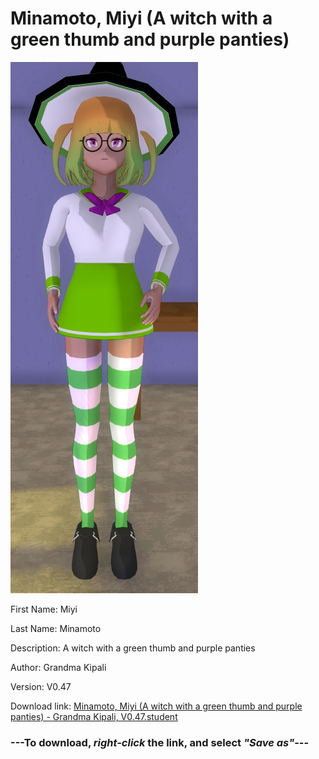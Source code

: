 # Minamoto, Miyi (A witch with a green thumb and purple panties)

<img src="https://raw.githubusercontent.com/Arbiter1223/Daigaku-Gurashi-Custom-Students/master/Students/Files/Minamoto%2C%20Miyi%20(A%20witch%20with%20a%20green%20thumb%20and%20purple%20panties).png" title="Minamoto, Miyi (A witch with a green thumb and purple panties) - Grandma Kipali, V0.47">

First Name: Miyi

Last Name: Minamoto

Description: A witch with a green thumb and purple panties

Author: Grandma Kipali

Version: V0.47

Download link: <a href="https://raw.githubusercontent.com/Arbiter1223/Daigaku-Gurashi-Custom-Students/master/Students/Files/Minamoto%2C%20Miyi%20(A%20witch%20with%20a%20green%20thumb%20and%20purple%20panties)%20-%20Grandma%20Kipali%2C%20V0.47.student">Minamoto, Miyi (A witch with a green thumb and purple panties) - Grandma Kipali, V0.47.student</a>

### ---**To download, _right-click_ the link, and select _"Save as"_**---

